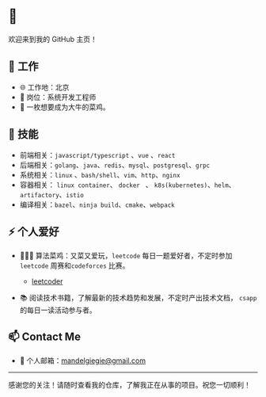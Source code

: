 #  👋

欢迎来到我的 GitHub 主页！

## 🔭 工作

- 🌐 工作地：北京
- 🔧 岗位：系统开发工程师
- 🚀 一枚想要成为大牛的菜鸡。

## 🌱 技能

- 前端相关：`javascript/typescript` 、`vue` 、`react` 
- 后端相关：`golang`、`java`、`redis`、`mysql`、`postgresql`、`grpc`
- 系统相关：`linux` 、`bash/shell`、`vim`、`http`、`nginx`
- 容器相关： `linux container`、 `docker ` 、 `k8s(kubernetes)`、`helm`、`artifactory`、`istio`
- 编译相关：`bazel`、`ninja build`、`cmake`、`webpack`

## ⚡ 个人爱好

-  💭💡🎈 算法菜鸡：又菜又爱玩，`leetcode` 每日一题爱好者，不定时参加 `leetcode` 周赛和`codeforces` 比赛。
	- [leetcoder](https://leetcode.cn/u/geeker-smallwhite/)

- 📚 阅读技术书籍，了解最新的技术趋势和发展，不定时产出技术文档， `csapp` 的每日一读活动参与者。

## 📫 Contact Me

- 📧 个人邮箱：mandelgiegie@gmail.com

---
感谢您的关注！请随时查看我的仓库，了解我正在从事的项目。祝您一切顺利！
